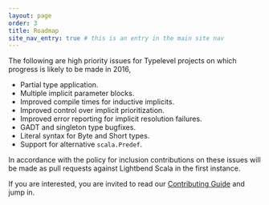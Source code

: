 ```yaml
---
layout: page
order: 3
title: Roadmap
site_nav_entry: true # this is an entry in the main site nav
---
```


The following are high priority issues for Typelevel projects on which progress is likely to be made in 2016,

* Partial type application.
* Multiple implicit parameter blocks.
* Improved compile times for inductive implicits.
* Improved control over implicit prioritization.
* Improved error reporting for implicit resolution failures.
* GADT and singleton type bugfixes.
* Literal syntax for Byte and Short types.
* Support for alternative `scala.Predef`.

In accordance with the policy for inclusion contributions on these issues will be made as pull requests against Lightbend Scala in the first instance.

If you are interested, you are invited to read our [Contributing Guide](/contributing) and jump in.
